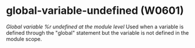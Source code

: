# global-variable-undefined (W0601)

*Global variable %r undefined at the module level* Used when a variable
is defined through the "global" statement but the variable is not
defined in the module scope.
